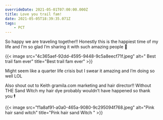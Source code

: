 ```yaml
---
overrideDate: 2021-05-01T07:00:00.000Z
title: Love you trail fam!
date: 2021-05-05T18:39:35.071Z
tags: 
    - PCT
---
```

So happy we are traveling together!! Honestly this is the happiest time of my life and I’m so glad I’m sharing it with such amazing people 🤗 

{{< image src="4c365aef-92dd-4595-9448-9c5a8eecf71f.jpeg" alt=" Best trail fam ever" title="Best trail fam ever" >}}

Might seem like a quarter life crisis but I swear it amazing and I’m doing so well LOL



Also shout out to Keith gramila.com marketing and hair director!! Without THE Sand Witch my hair dye probably wouldn’t have happened so thank you 🕴

{{< image src="f1a8af91-a0a0-465a-9080-9c295094f768.jpeg" alt="Pink hair sand witch" title="Pink hair sand Witch " >}}
